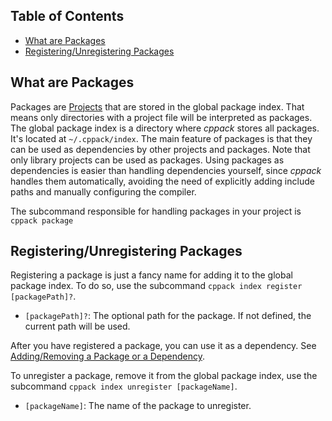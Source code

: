 ## Table of Contents

- [What are Packages](#what-are-packages)
- [Registering/Unregistering Packages](#registeringunregistering-packages)

## What are Packages

Packages are [Projects](/doc/projects.md) that are stored in the global package index. That means only directories with a project file will be interpreted as packages. The global package index is a directory where *cppack* stores all packages. It's located at `~/.cppack/index`. The main feature of packages is that they can be used as dependencies by other projects and packages. Note that only library projects can be used as packages. Using packages as dependencies is easier than handling dependencies yourself, since *cppack* handles them automatically, avoiding the need of explicitly adding include paths and manually configuring the compiler.

The subcommand responsible for handling packages in your project is `cppack package`

## Registering/Unregistering Packages

Registering a package is just a fancy name for adding it to the global package index. To do so, use the subcommand `cppack index register [packagePath]?`.

- `[packagePath]?`: The optional path for the package. If not defined, the current path will be used.

After you have registered a package, you can use it as a dependency. See [Adding/Removing a Package or a Dependency](#addingremoving-a-package-or-a-dependency).

To unregister a package, remove it from the global package index, use the subcommand `cppack index unregister [packageName]`.

- `[packageName]`: The name of the package to unregister.